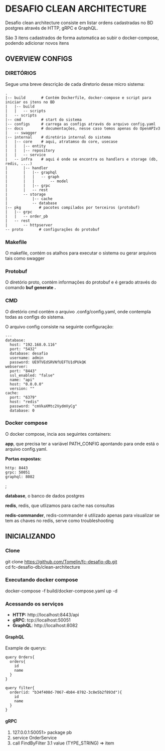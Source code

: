 # DESAFIO CLEAN ARCHITECTURE

Desafio clean architecture consiste em listar ordens cadastradas no BD postgres através de HTTP, gRPC e GraphQL.

São 3 itens cadastrados de forma automatica ao subir o docker-compose, podendo adicionar novos itens

## OVERVIEW CONFIGS
### DIRETÓRIOS

Segue uma breve descrição de cada diretorio desse micro sistema:

```
.
|-- build       # Contém Dockerfile, docker-compose e script para iniciar os itens no BD
|   |-- build
|   |   -- scripts
|   -- scripts
|-- cmd         # start do sistema
|-- configs     # carrega as configs através do arquivo config.yaml
|-- docs        # documentações, nesse caso temos apenas do OpenAPIv3
|   -- swagger
|-- internal    # diretório internal do sistema
|   |-- core    # aqui, atratamso do core, usecase
|   |   |-- entity
|   |   |-- repository
|   |   -- service
|   -- infra    # aqui é onde se encontra os handlers e storage (db, redis, ....)
|       |-- handler
|       |   |-- graphql
|       |   |   -- graph
|       |   |       -- model
|       |   |-- grpc
|       |   -- rest
|       -- storage
|           |-- cache
|           -- database
|-- pkg        # pacotes compilados por terceiros (protobuf)
|   |-- grpc
|   |   -- order_pb
|   -- rest
|       -- httpserver
-- proto       # configurações do protobuf
```

###  Makefile

O makefile, contém os atalhos para executar o sistema ou gerar arquivos tais como swagger

###  Protobuf

O diretório proto, contém informações do protobuf e é gerado através do comando **buf generate .**

### CMD

O diretório cmd contém o arquivo .confg/config.yaml, onde contempla todas as configs do sistema.

O arquivo config consiste na seguinte configuração:

```
---
database:
  host: "192.168.0.116"
  port: "5432"
  database: desafio
  username: admin
  password: UE9TVEdSRVNfUEFTU1dPUkQK
webserver:
  port: "8443"
  ssl_enabled: "false"
  name: "api"
  host: "0.0.0.0"
  version: ""
cache:
  port: "6379"
  host: "redis"
  password: "cmVkaXMtc2VydmVyCg"
  database: 0

```

### Docker compose

O docker compose, incia aos seguintes containers:

**app**, que precisa ter a variável PATH_CONFIG apontando para onde está o arquivo config.yaml.

**Portas expostas:**
```
http: 8443
grpc: 50051
graphql: 8082
```
;

**database**, o banco de dados postgres

**redis**, redis, que utlizamos para cache nas consultas

**redis-commander**, redis-commander é utilizado apenas para visualizar se tem as chaves no redis, serve como troubleshooting

## INICIALIZANDO

### Clone
git clone https://github.com/Tomelin/fc-desafio-db.git  
cd fc-desafio-db/clean-architecture  

### Executando docker compose
docker-compose -f build/docker-compose.yaml up -d  

### Acessando os serviços

- **HTTP:** http://localhost:8443/api
- **gRPC**: tcp://localhost:50051
- **GraphQL**: http://localhost:8082

#### GraphQL

Example de querys:

```
query Orders{
  orders{
    id
    name
  }
}

query filter{
  order(id: "b34f408d-7067-4b84-8782-3c8e5b2f893d"){
    id
    name
  }
}

```

#### gRPC

1. 127.0.0.1:50051> package pb
2. service OrderService
3. call FindByFilter
  3.1 value (TYPE_STRING) => item
